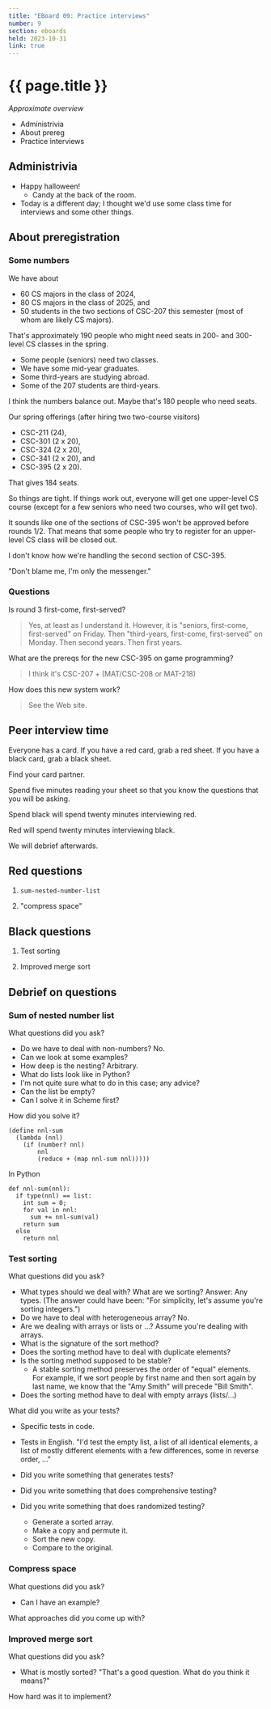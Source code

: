 ```yaml
---
title: "EBoard 09: Practice interviews"
number: 9
section: eboards
held: 2023-10-31
link: true
---
```

# {{ page.title }}

_Approximate overview_

* Administrivia
* About prereg
* Practice interviews

Administrivia
-------------

* Happy halloween!
    * Candy at the back of the room.
* Today is a different day; I thought we'd use some class time for
  interviews and some other things.

About preregistration
---------------------

### Some numbers

We have about 

* 60 CS majors in the class of 2024, 
* 80 CS majors in the class of 2025, and 
* 50 students in the two sections of CSC-207 this semester (most of whom are likely CS majors). 

That's approximately 190 people who might need seats in 200- and 300-level 
CS classes in the spring. 

* Some people (seniors) need two classes. 
* We have some mid-year graduates.
* Some third-years are studying abroad. 
* Some of the 207 students are third-years. 

I think the numbers balance out. Maybe that's 180 people who need seats.

Our spring offerings (after hiring two two-course visitors)

* CSC-211 (24), 
* CSC-301 (2 x 20), 
* CSC-324 (2 x 20), 
* CSC-341 (2 x 20), and 
* CSC-395 (2 x 20). 

That gives 184 seats. 

So things are tight.  If things work out, everyone will get one upper-level
CS course (except for a few seniors who need two courses, who will get two).

It sounds like one of the sections of CSC-395 won't be approved
before rounds 1/2.  That means that some people who try to register
for an upper-level CS class will be closed out.

I don't know how we're handling the second section of CSC-395.

"Don't blame me, I'm only the messenger."

### Questions

Is round 3 first-come, first-served?

> Yes, at least as I understand it.  However, it is "seniors, first-come,
  first-served" on Friday.  Then "third-years, first-come, first-served"
  on Monday.  Then second years.  Then first years.

What are the prereqs for the new CSC-395 on game programming?

> I think it's CSC-207 + (MAT/CSC-208 or MAT-218)

How does this new system work?

> See the Web site.

Peer interview time
-------------------

Everyone has a card.  If you have a red card, grab a red sheet.  If
you have a black card, grab a black sheet.

Find your card partner.

Spend five minutes reading your sheet so that you know the questions
that you will be asking.

Spend black will spend twenty minutes interviewing red.

Red will spend twenty minutes interviewing black.

We will debrief afterwards.

Red questions
-------------

1. `sum-nested-number-list`

2. "compress space"

Black questions
---------------

1. Test sorting

2. Improved merge sort

Debrief on questions
--------------------

### Sum of nested number list

What questions did you ask?

* Do we have to deal with non-numbers?  No.
* Can we look at some examples?
* How deep is the nesting?  Arbitrary.
* What do lists look like in Python?
* I'm not quite sure what to do in this case; any advice?
* Can the list be empty?
* Can I solve it in Scheme first?

How did you solve it?

```
(define nnl-sum
  (lambda (nnl)
    (if (number? nnl)
        nnl
        (reduce + (map nnl-sum nnl)))))
```

In Python

```
def nnl-sum(nnl):
  if type(nnl) == list:
    int sum = 0;
    for val in nnl:
      sum += nnl-sum(val)
    return sum
  else
    return nnl
```

### Test sorting

What questions did you ask?

* What types should we deal with?  What are we sorting?  Answer: Any types.
  (The answer could have been: "For simplicity, let's assume you're sorting integers.")
* Do we have to deal with heterogeneous array?  No.
* Are we dealing with arrays or lists or ...?  Assume you're dealing with arrays.
* What is the signature of the sort method?
* Does the sorting method have to deal with duplicate elements?
* Is the sorting method supposed to be stable?
    * A stable sorting method preserves the order of "equal" elements.  
      For example, if we sort people by first name and then sort again by
      last name, we know that the "Amy Smith" will precede "Bill Smith".
* Does the sorting method have to deal with empty arrays (lists/...)

What did you write as your tests?

* Specific tests in code.
* Tests in English.  "I'd test the empty list, a list of all identical elements,
  a list of mostly different elements with a few differences, some in reverse
  order, ..."

* Did you write something that generates tests?
* Did you write something that does comprehensive testing?
* Did you write something that does randomized testing?
    * Generate a sorted array.
    * Make a copy and permute it.
    * Sort the new copy.
    * Compare to the original.

### Compress space

What questions did you ask?

* Can I have an example?

What approaches did you come up with?

### Improved merge sort

What questions did you ask?

* What is mostly sorted?  "That's a good question.  What do you think it means?"

How hard was it to implement?
